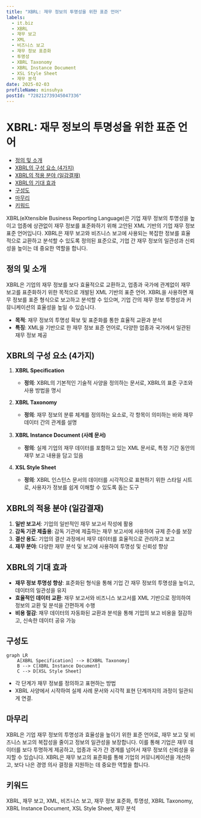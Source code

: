 ```yaml
---
title: "XBRL: 재무 정보의 투명성을 위한 표준 언어"
labels:
  - it.biz
  - XBRL
  - 재무 보고
  - XML
  - 비즈니스 보고
  - 재무 정보 표준화
  - 투명성
  - XBRL Taxonomy
  - XBRL Instance Document
  - XSL Style Sheet
  - 재무 분석
date: 2025-02-03
profileName: minsuhya
postId: "728212739345047336"
---
```



# XBRL: 재무 정보의 투명성을 위한 표준 언어

<!-- mtoc-start -->

- [정의 및 소개](#정의-및-소개)
- [XBRL의 구성 요소 (4가지)](#xbrl의-구성-요소-4가지)
- [XBRL의 적용 분야 (일감결재)](#xbrl의-적용-분야-일감결재)
- [XBRL의 기대 효과](#xbrl의-기대-효과)
- [구성도](#구성도)
- [마무리](#마무리)
- [키워드](#키워드)

<!-- mtoc-end -->

XBRL(eXtensible Business Reporting Language)은 기업 재무 정보의 투명성을 높이고 업종에 상관없이 재무 정보를 표준화하기 위해 고안된 XML 기반의 기업 재무 정보 표준 언어입니다. XBRL은 재무 보고와 비즈니스 보고에 사용되는 복잡한 정보를 효율적으로 교환하고 분석할 수 있도록 정의된 표준으로, 기업 간 재무 정보의 일관성과 신뢰성을 높이는 데 중요한 역할을 합니다.

## 정의 및 소개

XBRL은 기업의 재무 정보를 보다 효율적으로 교환하고, 업종과 국가에 관계없이 재무 보고를 표준화하기 위한 목적으로 개발된 XML 기반의 표준 언어. XBRL을 사용하면 재무 정보를 표준 형식으로 보고하고 분석할 수 있으며, 기업 간의 재무 정보 투명성과 커뮤니케이션의 효율성을 높일 수 있습니다.

- **목적**: 재무 정보의 투명성 확보 및 표준화를 통한 효율적 교환과 분석
- **특징**: XML을 기반으로 한 재무 정보 표준 언어로, 다양한 업종과 국가에서 일관된 재무 정보 제공

## XBRL의 구성 요소 (4가지)

1. **XBRL Specification**

   - **정의**: XBRL의 기본적인 기술적 사양을 정의하는 문서로, XBRL의 표준 구조와 사용 방법을 명시

2. **XBRL Taxonomy**

   - **정의**: 재무 정보의 분류 체계를 정의하는 요소로, 각 항목이 의미하는 바와 재무 데이터 간의 관계를 설명

3. **XBRL Instance Document (사례 문서)**

   - **정의**: 실제 기업의 재무 데이터를 포함하고 있는 XML 문서로, 특정 기간 동안의 재무 보고 내용을 담고 있음

4. **XSL Style Sheet**
   - **정의**: XBRL 인스턴스 문서의 데이터를 시각적으로 표현하기 위한 스타일 시트로, 사용자가 정보를 쉽게 이해할 수 있도록 돕는 도구

## XBRL의 적용 분야 (일감결재)

1. **일반 보고서**: 기업의 일반적인 재무 보고서 작성에 활용
2. **감독 기관 제출용**: 감독 기관에 제출하는 재무 보고서에 사용하여 규제 준수를 보장
3. **결산 용도**: 기업의 결산 과정에서 재무 데이터를 효율적으로 관리하고 보고
4. **재무 분야**: 다양한 재무 분석 및 보고에 사용하여 투명성 및 신뢰성 향상

## XBRL의 기대 효과

- **재무 정보 투명성 향상**: 표준화된 형식을 통해 기업 간 재무 정보의 투명성을 높이고, 데이터의 일관성을 유지
- **효율적인 데이터 교환**: 재무 보고서와 비즈니스 보고서를 XML 기반으로 정의하여 정보의 교환 및 분석을 간편하게 수행
- **비용 절감**: 재무 데이터의 자동화된 교환과 분석을 통해 기업의 보고 비용을 절감하고, 신속한 데이터 공유 가능

## 구성도

```mermaid
graph LR
    A[XBRL Specification] --> B[XBRL Taxonomy]
    B --> C[XBRL Instance Document]
    C --> D[XSL Style Sheet]
```

- 각 단계가 재무 정보를 정의하고 표현하는 방법
- XBRL 사양에서 시작하여 실제 사례 문서와 시각적 표현 단계까지의 과정이 일관되게 연결.

## 마무리

XBRL은 기업 재무 정보의 투명성과 효율성을 높이기 위한 표준 언어로, 재무 보고 및 비즈니스 보고의 복잡성을 줄이고 정보의 일관성을 보장합니다. 이를 통해 기업은 재무 데이터를 보다 투명하게 제공하고, 업종과 국가 간 경계를 넘어서 재무 정보의 신뢰성을 유지할 수 있습니다. XBRL은 재무 보고의 표준화를 통해 기업의 커뮤니케이션을 개선하고, 보다 나은 경영 의사 결정을 지원하는 데 중요한 역할을 합니다.

## 키워드

XBRL, 재무 보고, XML, 비즈니스 보고, 재무 정보 표준화, 투명성, XBRL Taxonomy, XBRL Instance Document, XSL Style Sheet, 재무 분석
